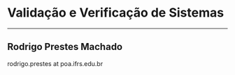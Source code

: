 # Validação e Verificação de Sistemas


---

## Rodrigo Prestes Machado

rodrigo.prestes at poa.ifrs.edu.br
